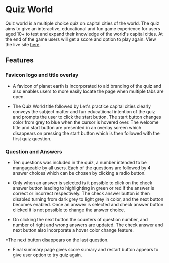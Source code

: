 # Quiz World
Quiz world is a multiple choice quiz on capital cities of the world. The quiz aims to give an interactive, educational and fun game experience for users aged 10+ to test and expand their knowledge of the world's capital cities. At the end of the game users will get a score and option to play again. View the live site [here](https://nataliatesarova.github.io/quiz/).

<!--- ADD MULTIPLE DEVICE IMAGES -->

## Features 
### Favicon logo and title overlay
* A favicon of planet earth is incorporated to aid branding of the quiz and also enables users to more easily locate the page when multiple tabs are open.

<!--- ADD IMAGE OF Favicon in browser-->

* The Quiz World title followed by Let's practice capital cities clearly conveys the subject matter and fun educatiional intention of the quiz and prompts the user to click the start button. The start button changes color from grey to blue when the cursor is hovered over. The welcome title and start button are presented in an overlay screen which disappears on pressing the start button which is then followed with the first quiz question.

<!--- ADD IMAGE OF Title overlay -->

### Question and Answers
* Ten questions was included in the quiz, a number intended to be mangageable by all users. Each of the questions are followed by 4 answer choices which can be chosen by clicking a radio button. 
<!--- ADD IMAGE OF first question and answer slide-->
* Only when an answer is selected is it possible to click on the check answer button leading to highlighting in green or red if the answer is correct or incorrect respectively. The check answer button is then disabled turning from dark grey to light grey in color, and the next button becomes enabled. Once an answer is selected and check answer button clicked it is not possible to change the answer choice. 
<!--- ADD IMAGE OF first question and answer slide withy correct answer-->
<!--- ADD IMAGE OF first question and answer slide withy incorrect answer-->
* On clicking the next button the counters of question number, and number of right and wrong answers are updated. The check answer and next button also incorporate a hover color change feature.
<!--- ADD IMAGE OF second question with counters changing-->
*The next button disappears on the last question.
<!--- ADD IMAGE OF question 10-->
* Final summary page gives score sumary and restart button appears to give user option to try quiz again.
<!--- ADD IMAGE OF summary page-->





